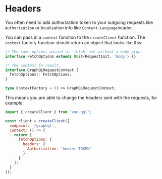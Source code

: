 # Headers

You often need to add authorization token to your outgoing requests like `Authorization` or localization info like `Content-Language`header.

You can pass in a `context` function to the `createClient` function. The `context` factory function should return an object that looks like this:

```ts
// The same options passed to `fetch` but without a body prop.
interface FetchOptions extends Omit<RequestInit, 'body'> {}

// The context fn result.
interface GraphQLRequestContext {
  fetchOptions?: FetchOptions;
}

type ContextFactory = () => GraphQLRequestContext;
```

This means you are able to change the headers sent with the requests, for example:

```js
import { createClient } from 'vue-gql';

const client = createClient({
  endpoint: '/graphql',
  context: () => {
    return {
      fetchOptions: {
        headers: {
          Authorization: 'bearer TOKEN'
        }
      }
    };
  }
});
```
